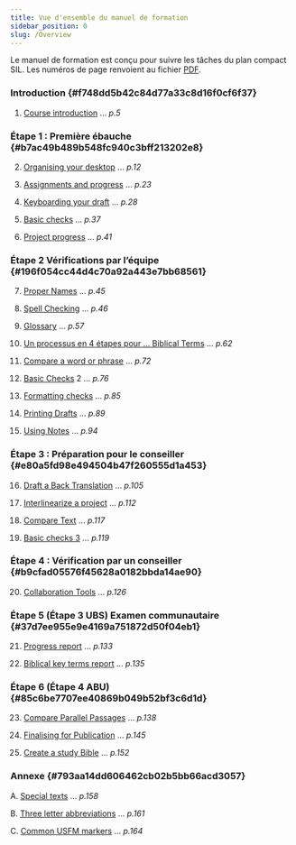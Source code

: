 ```yaml
---
title: Vue d'ensemble du manuel de formation
sidebar_position: 0
slug: /Overview
---
```




Le manuel de formation est conçu pour suivre les tâches du plan compact SIL. Les numéros de page renvoient au fichier [PDF](https://manual.paratext.org/img/Ptx-man-en-9.3.pdf).


### Introduction {#f748dd5b42c84d77a33c8d16f0cf6f37}


1. [Course introduction](/1.Intro) ... _p.5_


### Étape 1 : Première ébauche {#b7ac49b489b548fc940c3bff213202e8}


2. [Organising your desktop](/2.OD) ... _p.12_



3. [Assignments and progress](/3.PP1) ... _p.23_



4. [Keyboarding your draft](/4.KD) ... _p.28_



5. [Basic checks](/5.BC1) ... _p.37_



6. [Project progress](/6.PP2) ... _p.41_


### Étape 2 Vérifications par l’équipe {#196f054cc44d4c70a92a443e7bb68561}


7. [Proper Names](/7.PN) ... _p.45_



8. [Spell Checking](/8.SP) ... _p.46_



9. [Glossary](/9.GL) ... _p.57_



10. [Un processus en 4 étapes pour ... Biblical Terms](/10.BT) ... _p.62_



11. [Compare a word or phrase](/11.MP) ... _p.72_



12. [Basic Checks](/12.BC2) 2 ... _p.76_



13. [Formatting checks](/13.FC) ... _p.85_



14. [Printing Drafts](/14.PD) ... _p.89_



15. [Using Notes](/15.UN) ... _p.94_


### Étape 3 : Préparation pour le conseiller {#e80a5fd98e494504b47f260555d1a453}


16. [Draft a Back Translation](/16.BT1) ... _p.105_



17. [Interlinearize a project](/17.BT2) ... _p.112_



18. [Compare Text](/18.CT) ... _p.117_



19. [Basic checks 3](/19.BC3) ... _p.119_


### Étape 4 : Vérification par un conseiller {#b9cfad05576f45628a0182bbda14ae90}


20. [Collaboration Tools](/20.CT) ... _p.126_


### Étape 5 (Étape 3 UBS) Examen communautaire {#37d7ee955e9e4169a751872d50f04eb1}


21. [Progress report](/21.PPR) ... _p.133_



22. [Biblical key terms report](/22.BTR) ... _p.135_


### Étape 6 (Étape 4 ABU) {#85c6be7707ee40869b049b52bf3c6d1d}


23. [Compare Parallel Passages](/23.PP) ... _p.138_



24. [Finalising for Publication](/24.FFP) ... _p.145_



25. [Create a study Bible](/25.StudyBibles) ... _p.152_


### Annexe {#793aa14dd606462cb02b5bb66acd3057}


A. [Special texts](/A.st) ... _p.158_



B. [Three letter abbreviations](/B.3l) ... _p.161_



C. [Common USFM markers](/C.USFM) ... _p.164_

